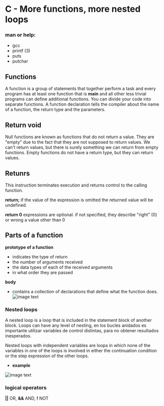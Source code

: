 # C - More functions, more nested loops
### man or help:

* gcc
* printf (3)
* puts
* putchar
## Functions
A function is a group of statements that together perform a task and every program has at least one function that is **main** and all other less trivial programs can define additional functions.
You can divide your code into separate functions.
A function declaration tells the compiler about the name of a function, the return type and the parameters.
## Return void
Null functions are known as functions that do not return a value. They are "empty" due to the fact that they are not supposed to return values. We can't return values, but there is surely something we can return from empty functions. Empty functions do not have a return type, but they can return values.
## Retunrs
This instruction terminates execution and returns control to the calling function.

**return;**
if the value of the expression is omitted the returned value will be undefined.

**return 0** expressions are optional. 
 if not specified, they describe "right" (0) or wrong a value other than 0
## Parts of a function
**prototype of a function**
* indicates the type of return
* the number of arguments received
* the data types of each of the received arguments
* in what order they are passed

**body**
* contains a collection of declarations that define what the function does.
![image text](https://dotnettutorials.net/wp-content/uploads/2020/10/word-image-22.png)
### Nested loops
A nested loop is a loop that is included in the statement block of another block. Loops can have any level of nesting, en los bucles anidados es importante utilizar variables de control distintas, para no obtener resultados inesperados.

Nested loops with independent variables are loops in which none of the variables in one of the loops is involved in either the continuation condition or the step expression of the other loops.
* **example**

![image text](https://eecs.oregonstate.edu/ecampus-video/CS161/template/chapter_5/chapter5_images/5_22.png)

### logical operators
**||** OR, **&&** AND, **!** NOT
